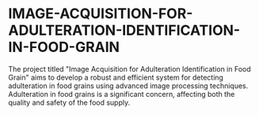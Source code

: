 # IMAGE-ACQUISITION-FOR-ADULTERATION-IDENTIFICATION-IN-FOOD-GRAIN
The project titled "Image Acquisition for Adulteration Identification in Food Grain" aims to develop a robust and efficient system for detecting adulteration in food grains using advanced image processing techniques. Adulteration in food grains is a significant concern, affecting both the quality and safety of the food supply.
